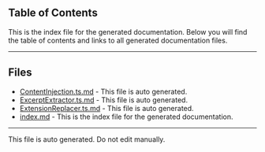 ## Table of Contents

This is the index file for the generated documentation. Below you will find the table of contents and links to all generated documentation files.

---


## Files

- [ContentInjection.ts.md](ContentInjection.ts.md) - This file is auto generated.
- [ExcerptExtractor.ts.md](ExcerptExtractor.ts.md) - This file is auto generated.
- [ExtensionReplacer.ts.md](ExtensionReplacer.ts.md) - This file is auto generated.
- [index.md](index.md) - This is the index file for the generated documentation.



---

This file is auto generated. Do not edit manually.
